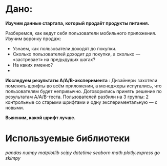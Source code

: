 # Дано:

**Изучим данные стартапа, который продаёт продукты питания.**

Разберемся, как ведут себя пользователи мобильного приложения. Изучим воронку продаж:

  * Узнаем, как пользователи доходят до покупки.
  * Сколько пользователей доходит до покупки, а сколько — «застревает» на предыдущих шагах?
  * На каких именно?
  * 
**Исследуем результаты A/A/B-эксперимента** : Дизайнеры захотели поменять шрифты во всём приложении, а менеджеры испугались, что пользователям будет непривычно.
Договорились принять решение по результатам A/A/B-теста. 
Пользователей разбили на 3 группы: 2 контрольные со старыми шрифтами и одну экспериментальную — с новыми.

**Выясним, какой шрифт лучше.**

# Используемые библиотеки

*pandas numpy matplotlib scipy datetime seaborn math plotly.express go skimpy*
